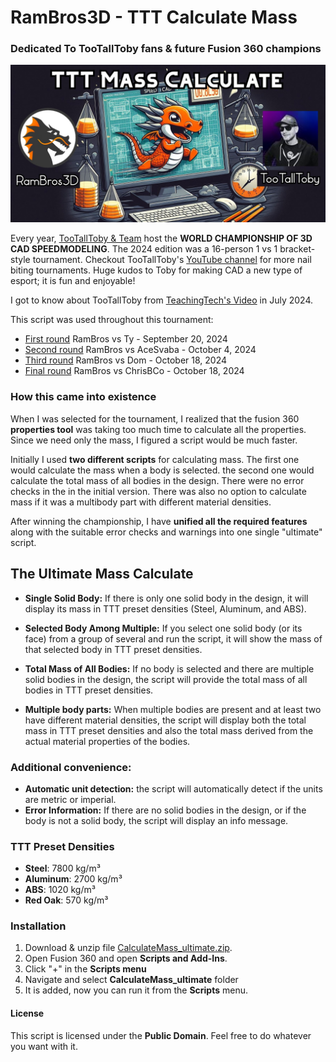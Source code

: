 # RamBros3D - TTT Calculate Mass

### Dedicated To TooTallToby fans & future Fusion 360 champions

![RamBros3D-TooTallToby-MassCalculate](Rambros-TooTallToby-MassCalculate-Ultimate.jpg)

Every year, [TooTallToby & Team](https://www.tootalltoby.com/) host the **WORLD CHAMPIONSHIP OF 3D CAD SPEEDMODELING**.
The 2024 edition was a 16-person 1 vs 1 bracket-style tournament. Checkout TooTallToby's [YouTube channel](https://www.youtube.com/@TooTallToby) for more nail biting tournaments.
Huge kudos to Toby for making CAD a new type of esport; it is fun and enjoyable!

I got to know about TooTallToby from [TeachingTech's Video](https://youtu.be/vGiJLhZ6gIY) in July 2024.

This script was used throughout this tournament:
- [First round](https://youtu.be/5SBDwwzF7B0?t=4938) RamBros vs Ty - September 20, 2024
- [Second round](https://youtu.be/WHVznU5a2hA?t=4873) RamBros vs AceSvaba - October 4, 2024
- [Third round](https://youtu.be/_7c9lpb-9rE?t=6359) RamBros vs Dom - October 18, 2024
- [Final round](https://youtu.be/_7c9lpb-9rE?t=11400) RamBros vs ChrisBCo - October 18, 2024

### How this came into existence

When I was selected for the tournament, I realized that the fusion 360 **properties tool** was taking too much time to calculate all the properties. Since we need only the mass, I figured a script would be much faster.

Initially I used **two different scripts** for calculating mass. The first one would calculate the mass when a body is selected. the second one would calculate the total mass of all bodies in the design. There were no error checks in the in the initial version. There was also no option to calculate mass if it was a multibody part with different material densities.

After winning the championship, I have **unified all the required features** along with the suitable error checks and warnings into one single "ultimate" script.


## The Ultimate Mass Calculate
- **Single Solid Body:** If there is only one solid body in the design, it will display its mass in TTT preset densities (Steel, Aluminum, and ABS).

- **Selected Body Among Multiple:** If you select one solid body (or its face) from a group of several and run the script, it will show the mass of that selected body in TTT preset densities.

- **Total Mass of All Bodies:** If no body is selected and there are multiple solid bodies in the design, the script will provide the total mass of all bodies in TTT preset densities.

- **Multiple body parts:** When multiple bodies are present and at least two have different material densities, the script will display both the total mass in TTT preset densities and also the total mass derived from the actual material properties of the bodies.

### Additional convenience:
- **Automatic unit detection:** the script will automatically detect if the units are metric or imperial.
- **Error Information:** If there are no solid bodies in the design, or if the body is not a solid body, the script will display an info message.

### TTT Preset Densities
- **Steel**: 7800 kg/m³
- **Aluminum**: 2700 kg/m³
- **ABS**: 1020 kg/m³
- **Red Oak**: 570 kg/m³

### Installation
1. Download & unzip file [CalculateMass_ultimate.zip](https://github.com/rambros3d/CalculateMass-fusion360/releases/download/ttt/CalculateMass_ultimate.zip).
2. Open Fusion 360 and open **Scripts and Add-Ins**.
3. Click "+" in the **Scripts menu**
4. Navigate and select **CalculateMass_ultimate** folder
5. It is added, now you can run it from the **Scripts** menu.

#### License
This script is licensed under the **Public Domain**.
Feel free to do whatever you want with it.
